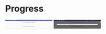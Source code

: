 Progress
==============
<img src="a/a.jpg" style="width: 30%; height: 30px"/>
<img src="a/b.jpg" style="width: 30%; height: 30px"/>

